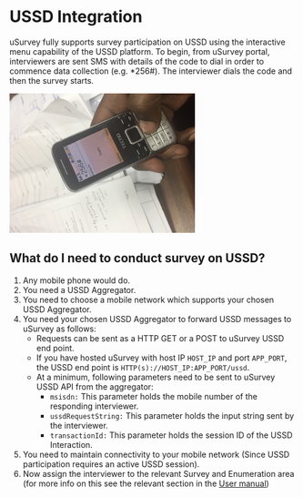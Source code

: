 USSD Integration
================

uSurvey fully supports survey participation on USSD using the interactive menu capability of the USSD platform. To begin, from uSurvey portal, interviewers are sent SMS with details of the code to dial in order to commence data collection (e.g. *256#). The interviewer dials the code and then the survey starts.
  
![USSD Participation](./ussd-code-example.jpg)

What do I need to conduct survey on USSD?
-----------------------------------------

1. Any mobile phone would do.
2. You need a USSD Aggregator.
3. You need to choose a mobile network which supports your chosen USSD Aggregator.
4. You need your chosen USSD Aggregator to forward USSD messages to uSurvey as follows:
    * Requests can be sent as a HTTP GET or a POST to uSurvey USSD end point.
    * If you have hosted uSurvey with host IP `HOST_IP` and port `APP_PORT`, the USSD end point is `HTTP(s)://HOST_IP:APP_PORT/ussd`.
    * At a minimum, following parameters need to be sent to uSurvey USSD API from the aggregator:
        * `msisdn:` This parameter holds the mobile number of the responding interviewer.
        * `ussdRequestString:` This parameter holds the input string sent by the interviewer.
        * `transactionId:` This parameter holds the session ID of the USSD Interaction.
5. You need to maintain connectivity to your mobile network (Since USSD participation requires an active USSD session).  
6. Now assign the interviewer to the relevant Survey and Enumeration area (for more info on this see the relevant section in the [User manual](./user_manual.md "#Interviewer Page"))
      